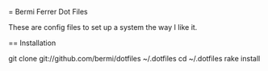 = Bermi Ferrer Dot Files

These are config files to set up a system the way I like it.


== Installation

  git clone git://github.com/bermi/dotfiles ~/.dotfiles
  cd ~/.dotfiles
  rake install

